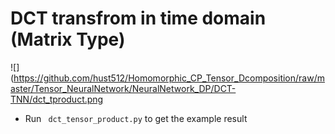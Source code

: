 # DCT transfrom in time domain (Matrix Type)

![](https://github.com/hust512/Homomorphic_CP_Tensor_Dcomposition/raw/master/Tensor_NeuralNetwork/NeuralNetwork_DP/DCT-TNN/dct_tproduct.png

* Run ` dct_tensor_product.py` to get the example result
